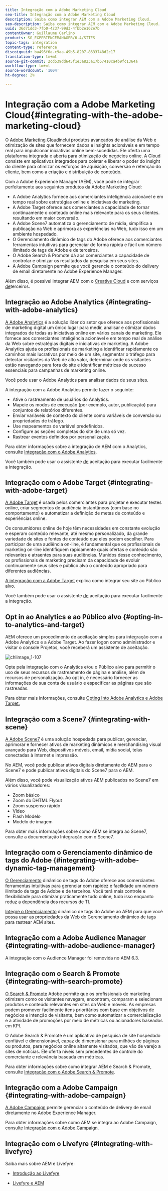 ```yaml
---
title: Integração com a Adobe Marketing Cloud
seo-title: Integração com a Adobe Marketing Cloud
description: Saiba como integrar AEM com a Adobe Marketing Cloud.
seo-description: Saiba como integrar AEM com a Adobe Marketing Cloud.
uuid: 36d71dd3-7fb0-4237-99d3-4fbb2e162e7b
contentOwner: Guillaume Carlino
products: SG_EXPERIENCEMANAGER/6.4/SITES
topic-tags: integration
content-type: reference
discoiquuid: ba496f6a-c9aa-49b5-8207-8633748d2c17
translation-type: tm+mt
source-git-commit: 2cd539dd645f1e3a823a17b57410ca4b9fc1364a
workflow-type: tm+mt
source-wordcount: '1004'
ht-degree: 2%

---
```



# Integração com a Adobe Marketing Cloud{#integrating-with-the-adobe-marketing-cloud}

O [Adobe Marketing Cloud](https://www.adobe.com/solutions/digital-marketing.html)inclui produtos avançados de análise da Web e otimização de sites que fornecem dados e insights acionáveis e em tempo real para impulsionar iniciativas online bem-sucedidas. Ele oferta uma plataforma integrada e aberta para otimização de negócios online. A Cloud consiste em aplicativos integrados para coletar e liberar o poder do insight do cliente para otimizar os esforços de aquisição, conversão e retenção do cliente, bem como a criação e distribuição de conteúdo.

Com a Adobe Experience Manager (AEM), você pode se integrar perfeitamente aos seguintes produtos da Adobe Marketing Cloud:

* A Adobe Analytics fornece aos comerciantes inteligência acionável e em tempo real sobre estratégias online e iniciativas de marketing.
* A Adobe Target oferece aos comerciantes a capacidade de tornar continuamente o conteúdo online mais relevante para os seus clientes. resultando em maior conversão.
* A Adobe Scene7 automatiza o gerenciamento de mídia, simplifica a publicação na Web e aprimora as experiências na Web, tudo isso em um ambiente hospedado.
* O Gerenciamento dinâmico de tags do Adobe oferece aos comerciantes ferramentas intuitivas para gerenciar de forma rápida e fácil um número ilimitado de tags de Adobe e de terceiros.
* O Adobe Search &amp; Promote dá aos comerciantes a capacidade de controlar e otimizar os resultados da pesquisa em seus sites.
* A Adobe Campaign permite que você gerencie o conteúdo do delivery de email diretamente no Adobe Experience Manager.

Além disso, é possível integrar AEM com o [Creative Cloud](/help/assets/aem-cc-integration-best-practices.md) e com serviços [de](/help/sites-administering/third-party-services.md)terceiros.

## Integração ao Adobe Analytics {#integrating-with-adobe-analytics}

[A Adobe Analytics](https://www.omniture.com/en/products/analytics/sitecatalyst) é a solução líder do setor que oferece aos profissionais de marketing digital um único lugar para medir, analisar e otimizar dados integrados de todas as iniciativas online em vários canais de marketing. Ele fornece aos comerciantes inteligência acionável e em tempo real de análise da Web sobre estratégias digitais e iniciativas de marketing. A Adobe Analytics ajuda os profissionais de marketing a identificar rapidamente os caminhos mais lucrativos por meio de um site, segmentar o tráfego para detectar visitantes da Web de alto valor, determinar onde os visitantes estão navegando para fora do site e identificar métricas de sucesso essenciais para campanhas de marketing online.

Você pode usar o Adobe Analytics para analisar dados de seus sites.

A integração com a Adobe Analytics permite fazer o seguinte:

* Ative o rastreamento de usuários do Analytics.
* Mapeie os modos de execução (por exemplo, autor, publicação) para conjuntos de relatórios diferentes.
* Enviar variáveis de contexto do cliente como variáveis de conversão ou propriedades de tráfego.
* Use mapeamentos de variável predefinidos.
* Configure as seções completas do site de uma só vez.
* Rastrear eventos definidos por personalização.

Para obter informações sobre a integração de AEM com o Analytics, consulte [Integração com o Adobe Analytics](/help/sites-administering/adobeanalytics.md).

Você também pode usar o assistente [de](/help/sites-administering/opt-in.md) aceitação para executar facilmente a integração.

## Integração com o Adobe Target {#integrating-with-adobe-target}

[A Adobe Target](https://www.omniture.com/en/products/conversion/test-and-target) é usada pelos comerciantes para projetar e executar testes online, criar segmentos de audiência instantâneos (com base no comportamento) e automatizar a definição de metas de conteúdo e experiências online.

Os consumidores online de hoje têm necessidades em constante evolução e esperam conteúdo relevante, até mesmo personalizado, da grande variedade de sites e fontes de conteúdo que eles podem escolher. Para participar de uma audiência on-line, é fundamental que os profissionais de marketing on-line identifiquem rapidamente quais ofertas e conteúdo são relevantes e atraentes para suas audiências. Munidos desse conhecimento, os profissionais de marketing precisam da capacidade de evoluir continuamente seus sites e público alvo o conteúdo apropriado para diferentes audiências.

[A integração com a Adobe Target](/help/sites-administering/target.md) explica como integrar seu site ao Público alvo.

Você também pode usar o assistente [de](/help/sites-administering/opt-in.md) aceitação para executar facilmente a integração.

## Opt in ao Analytics e ao Público alvo {#opting-in-to-analytics-and-target}

AEM oferece um procedimento de aceitação simples para integração com a Adobe Analytics e a Adobe Target. Ao fazer logon como administrador e visitar o console Projetos, você receberá um assistente de aceitação.

![chlimage_1-107](assets/chlimage_1-107.png)

Opte pela integração com o Analytics e/ou o Público alvo para permitir o uso de seus recursos de rastreamento de página e análise, além de recursos de personalização. Ao opt in, é necessário fornecer as informações de sua conta de usuário e especificar as páginas que são rastreadas.

Para obter mais informações, consulte [Opting Into Adobe Analytics e Adobe Target.](/help/sites-administering/opt-in.md)

## Integração com a Scene7 {#integrating-with-scene}

[A Adobe Scene7](https://www.adobe.com/products/scene7.html) é uma solução hospedada para publicar, gerenciar, aprimorar e fornecer ativos de marketing dinâmicos e merchandising visual avançado para Web, dispositivos móveis, email, mídia social, telas conectadas à Internet e impressão.

No AEM, você pode publicar ativos digitais diretamente do AEM para o Scene7 e pode publicar ativos digitais do Scene7 para o AEM.

Além disso, você pode visualização ativos AEM publicados no Scene7 em vários visualizadores:

* Zoom básico
* Zoom do DHTML Flyout
* Zoom suspenso rápido
* Vídeo
* Flash Modelo
* Modelo de imagem

Para obter mais informações sobre como AEM se integra ao Scene7, consulte a documentação [](/help/sites-administering/scene7.md)Integração com o Scene7.

## Integração com o Gerenciamento dinâmico de tags do Adobe {#integrating-with-adobe-dynamic-tag-management}

[O Gerenciamento](https://www.adobe.com/solutions/digital-marketing/dynamic-tag-management.html) dinâmico de tags do Adobe oferece aos comerciantes ferramentas intuitivas para gerenciar com rapidez e facilidade um número ilimitado de tags de Adobe e de terceiros. Você terá mais controle e flexibilidade para otimizar praticamente tudo online, tudo isso enquanto reduz a dependência dos recursos de TI.

[Integre o Gerenciamento](/help/sites-administering/dtm.md) dinâmico de tags do Adobe ao AEM para que você possa usar as propriedades da Web do Gerenciamento dinâmico de tags para rastrear AEM sites.

## Integração com a Adobe Audience Manager {#integrating-with-adobe-audience-manager}

A integração com o Audience Manager foi removida no AEM 6.3.

## Integração com o Search &amp; Promote {#integrating-with-search-promote}

[O Search &amp; Promote](https://www.omniture.com/en/products/conversion/search-and-promote) Adobe permite que os profissionais de marketing otimizem como os visitantes navegam, encontram, comparam e selecionam produtos e conteúdo relevantes em sites da Web e móveis. As empresas podem promover facilmente itens prioritários com base em objetivos de negócios e intenção de visitante, bem como automatizar a comercialização e a atividade de promoções por meio de métricas ou acionadores baseados em KPI.

O Adobe Search &amp; Promote é um aplicativo de pesquisa de site hospedado confiável e dimensionável, capaz de dimensionar para milhões de páginas ou produtos, para negócios online altamente visitados, que vão de varejo a sites de notícias. Ele oferta níveis sem precedentes de controle do comerciante e relevância baseada em métricas.

Para obter informações sobre como integrar AEM e Search &amp; Promote, consulte [Integração com o Adobe Search &amp; Promote](/help/sites-administering/search-and-promote.md).

## Integração com a Adobe Campaign {#integrating-with-adobe-campaign}

[A Adobe Campaign](https://www.adobe.com/solutions/campaign-management.html) permite gerenciar o conteúdo de delivery de email diretamente no Adobe Experience Manager.

Para obter informações sobre como AEM se integra ao Adobe Campaign, consulte [Integração com o Adobe Campaign](/help/sites-administering/campaignstandard.md).

## Integração com o Livefyre {#integrating-with-livefyre}

Saiba mais sobre AEM e Livefyre:

* [Introdução ao Livefyre](https://answers.livefyre.com/developers/getting-started)

* [Livefyre e AEM](https://answers.livefyre.com/product/livefyre-for-adobe-experience-manager-aem/livefyre-for-adobe-experience-manager/)

